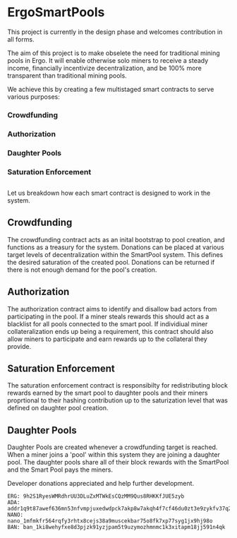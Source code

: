 # ErgoSmartPools

This project is currently in the design phase and welcomes contribution in all forms.


The aim of this project is to make obselete the need for traditional mining pools in Ergo. It will enable otherwise solo miners to receive a steady income, financially incentivize decentralization, and be 100% more transparent than traditional mining pools.

We achieve this by creating a few multistaged smart contracts to serve various purposes: 
###	Crowdfunding
###	Authorization 
###	Daughter Pools
###	Saturation Enforcement 
	

##
Let us breakdown how each smart contract is designed to work in the system.

## Crowdfunding
The crowdfunding contract acts as an inital bootstrap to pool creation, and functions as a treasury for the system. Donations can be placed at various target levels of decentralization within the SmartPool system. This defines the desired saturation of the created pool. Donations can be returned if there is not enough demand for the pool's creation.

## Authorization
The authorization contract aims to identify and disallow bad actors from participating in the pool. If a miner steals rewards this should act as a blacklist for all pools connected to the smart pool. 
If individiual miner collateralization ends up being a requirement, this contract should also allow miners to participate and earn rewards up to the collateral they provide. 

## Saturation Enforcement

The saturation enforcement contract is responsibilty for redistributing block rewards earned by the smart pool to daughter pools and their miners proprtional to their hashing contribution up to the saturization level that was defined on daughter pool creation.

## Daughter Pools
Daughter Pools are created whenever a crowdfunding target is reached. When a miner joins a 'pool' within this system they are joining a daughter pool. The daughter pools share all of their block rewards with the SmartPool and the Smart Pool pays the miners.



Developer donations appreciated and help further development.
	
	ERG: 9h2S1RyesWMRdhrUU3DLuZxMTWkEsCQzMM9Qus8RHKKfJUE5zyb
	ADA: addr1q9t87awef636mn53nfvmpjuxedwdpck7akp8w7akqh4f7cf46du0zt3e9zykfv37q2gxdkdzwllytzy56r64zxkf8g0sr5uh43
	NANO: nano_1mfmkfr564rqfy3rhtx8cejs38a9muscekbar75o8fk7xp77syg1jx9hj98o
	BAN: ban_1ki8wehyfxe8d3pjzk91yzjpam5t9uzymozhmnmc1k3xitapm18jj591n4qk
